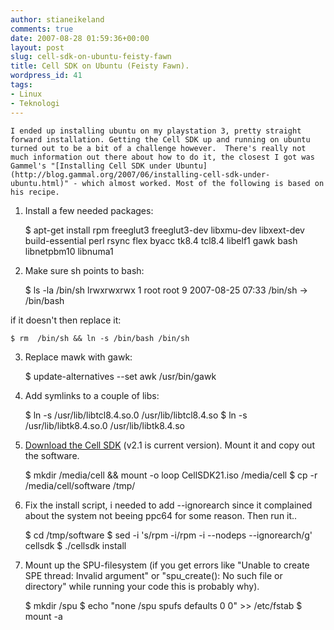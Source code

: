 ```yaml
---
author: stianeikeland
comments: true
date: 2007-08-28 01:59:36+00:00
layout: post
slug: cell-sdk-on-ubuntu-feisty-fawn
title: Cell SDK on Ubuntu (Feisty Fawn).
wordpress_id: 41
tags:
- Linux
- Teknologi
---
```



    I ended up installing ubuntu on my playstation 3, pretty straight forward installation. Getting the Cell SDK up and running on ubuntu turned out to be a bit of a challenge however.  There's really not much information out there about how to do it, the closest I got was Gammel's "[Installing Cell SDK under Ubuntu](http://blog.gammal.org/2007/06/installing-cell-sdk-under-ubuntu.html)" - which almost worked. Most of the following is based on his recipe.

1. Install a few needed packages:



  
    
    $ apt-get install rpm freeglut3 freeglut3-dev libxmu-dev libxext-dev 
       build-essential perl rsync flex byacc tk8.4 tcl8.4 libelf1 gawk bash 
       libnetpbm10 libnuma1






2. Make sure sh points to bash:



  
    
    $ ls -la /bin/sh
    lrwxrwxrwx 1 root root 9 2007-08-25 07:33 /bin/sh -> /bin/bash






if it doesn't then replace it:



  
    
    $ rm  /bin/sh && ln -s /bin/bash /bin/sh






3. Replace mawk with gawk:



  
    
    $ update-alternatives --set awk /usr/bin/gawk






4. Add symlinks to a couple of libs:



  
    
    $ ln -s /usr/lib/libtcl8.4.so.0 /usr/lib/libtcl8.4.so
    $ ln -s /usr/lib/libtk8.4.so.0 /usr/lib/libtk8.4.so






5. [Download the Cell SDK](http://www.alphaworks.ibm.com/tech/cellsw/download?open&S_TACT=105AGX16&S_CMP=DWPA) (v2.1 is current version). Mount it and copy out the software.



  
    
    $ mkdir /media/cell && mount -o loop CellSDK21.iso /media/cell
    $ cp -r /media/cell/software /tmp/






6. Fix the install script, i needed to add --ignorearch since it complained about the system not beeing ppc64 for some reason. Then run it..



  
    
    $ cd /tmp/software
    $ sed -i 's/rpm -i/rpm -i --nodeps --ignorearch/g' cellsdk
    $ ./cellsdk install






7. Mount up the SPU-filesystem (if you get errors like "Unable to create SPE thread: Invalid argument" or "spu_create(): No such file or directory" while running your code this is probably why).



  
    
    $ mkdir /spu
    $ echo "none /spu spufs defaults 0 0" >> /etc/fstab
    $ mount -a





  

